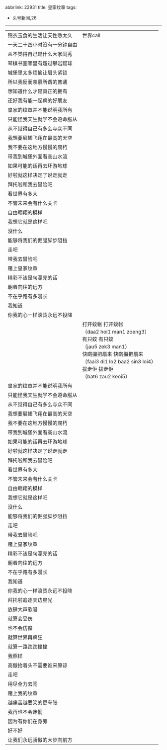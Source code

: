 abbrlink: 22931
title: 皇家纹章
tags:
  - 头号新闻,26
---
|      |      |
|--|--|
|锦衣玉食的生活让天性憋太久|世界call|
|一天二十四小时没有一分钟自由|      |
|从不觉得自己是什么大家闺秀|      |
|琴棋书画哪里有趣过攀岩踢球|      |
|城堡里太多烦恼让眉头紧锁|      |
|所以我反而羡慕所谓的普通|      |
|想知道什么才是真正的拥有|      |
|还好我有能一起疯的好朋友|      |
|皇家的纹章并不能说明我所有|      |
|只能怪我天生就学不会遵命服从|      |
|从不觉得自己有多么与众不同|      |
|我想要展翅飞翔在最高的天空|      |
|我不要在这地方慢慢的腐朽|      |
|带我到城堡外面看高山水流|      |
|如果可能的话再去环游地球|      |
|好啦就这样决定了说走就走|      |
|拜托啦和我去冒险吧|      |
|看世界有多大|      |
|不管未来会有什么关卡|      |
|自由翱翔的模样|      |
|我想它就是这样吧|      |
|没什么|      |
|能够将我们的倔强脚步阻挡|      |
|走吧|      |
|带我去冒险吧|      |
|赌上皇家纹章|      |
|精彩不该是句漂亮的话|      |
|朝着向往的远方|      |
|不在乎路有多漫长|      |
|我知道|      |
|你我的心一样滚烫永远不投降|      |
|      |打开蚊帐 打开蚊帐<br>（daa2 hoi1 man1 zoeng3）<br>有只蚊 有只蚊<br>（jau5 zek3 man1）<br>快啲攞把扇来 快啲攞把扇来<br>（faai3 di1 lo2 baa2 sin3 loi4）<br>拔走佢 拔走佢<br>（bat6 zau2 keoi5）|
|皇家的纹章并不能说明我所有|      |
|只能怪我天生就学不会遵命服从|      |
|从不觉得自己有多么与众不同|      |
|我想要展翅飞翔在最高的天空|      |
|我不要在这地方慢慢的腐朽|      |
|带我到城堡外面看高山水流|      |
|如果可能的话再去环游地球|      |
|好啦就这样决定了说走就走|      |
|拜托啦和我去冒险吧|      |
|看世界有多大|      |
|不管未来会有什么关卡|      |
|自由翱翔的模样|      |
|我想它就是这样吧|      |
|没什么|      |
|能够将我们的倔强脚步阻挡|      |
|走吧|      |
|带我去冒险吧|      |
|赌上皇家纹章|      |
|精彩不该是句漂亮的话|      |
|朝着向往的远方|      |
|不在乎路有多漫长|      |
|我知道|      |
|你我的心一样滚烫永远不投降|      |
|拜托啦追逐天边星光|      |
|放肆大声歌唱|      |
|就算会受伤|      |
|也不会彷徨|      |
|就算世界再疯狂|      |
|就算一路跌跌撞撞|      |
|我照样|      |
|高傲抬着头不需要谁来原谅|      |
|走吧|      |
|用尽全力去闯|      |
|赌上我的纹章|      |
|越痛苦越要笑的更夸张|      |
|我再也不会迷惘|      |
|因为有你们在身旁|      |
|好不好|      |
|让我们永远骄傲的大步向前方|      |